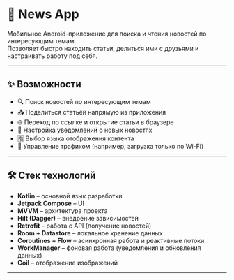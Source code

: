# 📰 News App

Мобильное Android-приложение для поиска и чтения новостей по интересующим темам.  
Позволяет быстро находить статьи, делиться ими с друзьями и настраивать работу под себя.  

---

## ✨ Возможности

- 🔍 Поиск новостей по интересующим темам  
- 📤 Поделиться статьёй напрямую из приложения  
- 🌐 Переход по ссылке и открытие статьи в браузере  
- 🔔 Настройка уведомлений о новых новостях  
- 🈯 Выбор языка отображения контента  
- 📶 Управление трафиком (например, загрузка только по Wi-Fi)  

---

## 🛠️ Стек технологий

- **Kotlin** – основной язык разработки  
- **Jetpack Compose** – UI
- **MVVM** – архитектура проекта  
- **Hilt (Dagger)** – внедрение зависимостей  
- **Retrofit** – работа с API (получение новостей)  
- **Room + Datastore** – локальное хранение данных  
- **Coroutines + Flow** – асинхронная работа и реактивные потоки  
- **WorkManager** – фоновая работа (уведомления и обновления данных)
- **Coil** – отображение изображений

---


